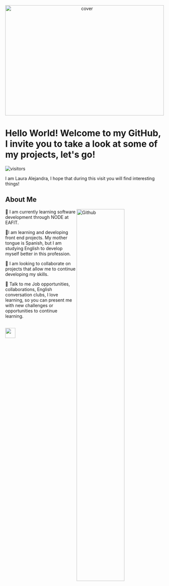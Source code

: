 <div align="center">
<img width="100%" height = "350px" src="https://cdn.pixabay.com/photo/2021/11/04/06/24/ai-6767497_960_720.jpg" alt="cover" />
</div>

<h1> Hello World! Welcome to my GitHub, I invite you to take a look at some of my projects, let's go! </h1>
<p align='center'>

![visitors](https://visitor-badge.glitch.me/badge?page_id=LaurAlejandra2023.LaurAlejandra2023)

</p>
<div size='20px'> I am Laura Alejandra, I hope that during this visit you will find interesting things! 
</div>

<h2> About Me </h2>

<img width="55%" align="right" alt="Github" src="https://notemascomic.files.wordpress.com/2017/09/fondo-tecnologia-gif-8.gif" />


🔭 I am currently learning software development through NODE at EAFIT.

🌱I am learning and developing front end projects.
My mother tongue is Spanish, but I am studying English to develop myself better in this profession.

👯 I am looking to collaborate on projects that allow me to continue developing my skills.

💬 Talk to me Job opportunities, collaborations, English conversation clubs, I love learning, so you can present me with new challenges or opportunities to continue learning.

<h2>  <img src = "https://media2.giphy.com/media/QssGEmpkyEOhBCb7e1/giphy.gif?cid=ecf05e47a0n3gi1bfqntqmob8g9aid1oyj2wr3ds3mg700bl&rid=giphy.gif" width = 32px> </h2>
